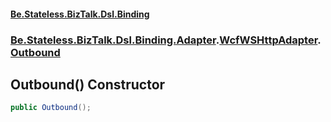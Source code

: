 #### [Be.Stateless.BizTalk.Dsl.Binding](README.md 'README')
### [Be.Stateless.BizTalk.Dsl.Binding.Adapter](Be.Stateless.BizTalk.Dsl.Binding.Adapter.md 'Be.Stateless.BizTalk.Dsl.Binding.Adapter').[WcfWSHttpAdapter](WcfWSHttpAdapter.md 'Be.Stateless.BizTalk.Dsl.Binding.Adapter.WcfWSHttpAdapter').[Outbound](WcfWSHttpAdapter.Outbound.md 'Be.Stateless.BizTalk.Dsl.Binding.Adapter.WcfWSHttpAdapter.Outbound')

## Outbound() Constructor

```csharp
public Outbound();
```
